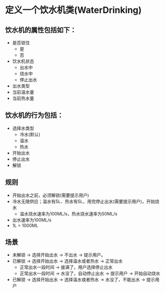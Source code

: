 # 定义一个饮水机类(WaterDrinking)
## 饮水机的属性包括如下：
* 是否锁住
     * 是
     * 否
* 饮水机状态
     * 出水中
     * 烧水中
     * 停止出水
* 出水类型
* 当前温水量
* 当前热水量

## 饮水机的行为包括：
* 选择水类型
    * 冷水(默认)
    * 温水
    * 热水
* 开始出水
* 停止出水
* 解锁

## 规则
* 开始出水之前，必须解锁(需要提示用户)
* 冷水无限供应；温水有5L、热水有5L，用完停止出水(需要提示用户)，开始烧水
    * 温水烧水速率为100ML/s，热水烧水速率为50ML/s
* 出水速率为100ML/s
* 1L = 1000ML

## 场景
* 未解锁 -> 选择开始出水 -> 不出水 -> 提示用户。
* 已解锁 -> 选择开始出水 -> 选择温水或者热水 -> 正常出水
   * 正常出水一段时间 -> 接满了，用户选择停止出水
   * 正常出水一段时间 -> 水没了，自动停止出水 -> 提示用户 -> 开始自动烧水
* 已解锁 -> 选择开始出水 -> 选择温水或者热水 -> 水没了，不能出水 -> 提示用户